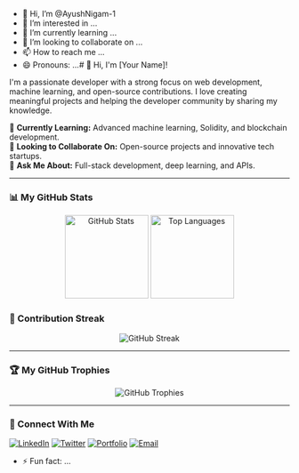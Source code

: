 - 👋 Hi, I’m @AyushNigam-1
- 👀 I’m interested in ...
- 🌱 I’m currently learning ...
- 💞️ I’m looking to collaborate on ...
- 📫 How to reach me ...
- 😄 Pronouns: ...# 👋 Hi, I'm [Your Name]!

I'm a passionate developer with a strong focus on web development, machine learning, and open-source contributions. I love creating meaningful projects and helping the developer community by sharing my knowledge.

🌱 **Currently Learning:** Advanced machine learning, Solidity, and blockchain development.  
👯 **Looking to Collaborate On:** Open-source projects and innovative tech startups.  
💬 **Ask Me About:** Full-stack development, deep learning, and APIs.

---

### 📊 My GitHub Stats

<p align="center">
  <img height="150" src="https://github-readme-stats.vercel.app/api?username=AyushNigam-1&show_icons=true&hide_title=true&count_private=true&theme=radical" alt="GitHub Stats" />
  <img height="150" src="https://github-readme-stats.vercel.app/api/top-langs/?username=AyushNigam-1&layout=compact&theme=radical&hide=css,html" alt="Top Languages" />
</p>

### 🚀 Contribution Streak

<p align="center">
  <img src="https://streak-stats.demolab.com/?user=AyushNigam-1&theme=radical&hide_border=true" alt="GitHub Streak" />
</p>

---

### 🏆 My GitHub Trophies

<p align="center">
  <img src="https://github-profile-trophy.vercel.app/?username=AyushNigam-1&theme=radical&no-frame=true&margin-w=15&column=7" alt="GitHub Trophies" />
</p>

---

### 💼 Connect With Me

[![LinkedIn](https://img.shields.io/badge/-LinkedIn-blue?style=for-the-badge&logo=linkedin&logoColor=white)](https://www.linkedin.com/in/your-linkedin)
[![Twitter](https://img.shields.io/badge/-Twitter-1DA1F2?style=for-the-badge&logo=twitter&logoColor=white)](https://twitter.com/your-twitter)
[![Portfolio](https://img.shields.io/badge/-Portfolio-FF5722?style=for-the-badge&logo=web&logoColor=white)](https://your-portfolio-url.com)
[![Email](https://img.shields.io/badge/-Email-EA4335?style=for-the-badge&logo=gmail&logoColor=white)](mailto:your-email@example.com)

- ⚡ Fun fact: ...

<!---
AyushNigam-1/AyushNigam-1 is a ✨ special ✨ repository because its `README.md` (this file) appears on your GitHub profile.
You can click the Preview link to take a look at your changes.
--->
